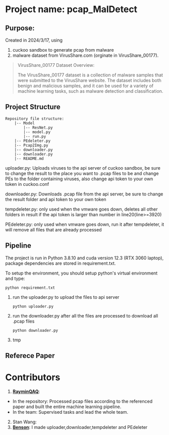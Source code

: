 # Project name: pcap_MalDetect
## Purpose: 
Created in 2024/3/17, using 
  1. cuckoo sandbox to generate pcap from malware
  2. malware dataset from VirusShare.com (orginate in VirusShare_00177).
  > VirusShare_00177 Dataset Overview:
>   
  > The VirusShare_00177 dataset is a collection of malware samples that were submitted to the VirusShare website. The dataset includes both benign and malicious     samples, and it can be used for a variety of machine learning tasks, such as malware detection and classification.

## Project Structure

```
Repository file structure:
    |-- Model 
        |-- ResNet.py
        |-- model.py
        |-- run.py
    |-- PEdeleter.py
    |-- Pcap2Img.py
    |-- downloader.py
    |-- downloader.py
    |-- README.md
```


uploader.py: Uploads viruses to the api server of cuckoo sandbox, be sure to change the result to the place you want to .pcap files to be and change PEs to the folder containing viruses, also              change api token to your own token in cuckoo.conf

downloader.py: Downloads .pcap file from the api server, be sure to change the result folder and api token to your own token

tempdeleter.py: only used when the vmware goes down, deletes all other folders in result if the api token is larger than number in line20(line>=3920)

PEdeleter.py: only used when vmware goes down, run it after tempdeleter, it will remove all files that are already processed


## Pipeline
The project is run in Python 3.8.10 and cuda version 12.3 (RTX 3060 laptop), package dependencies are stored in requirement.txt.

To setup the environment, you should setup python's virtual environment and type:
```shell
python requirement.txt
```
1. run the uploader.py to upload the files to api server
    ```shell
    python uploader.py
    ```

2. run the downloader.py after all the files are processed to download all .pcap files
    ```shell
    python downloader.py
    ```

3. tmp



## Referece Paper


# Contributors
1. **[RayminQAQ](https://github.com/RayminQAQ)**:
  - In the repository: Processed pcap files according to the referenced paper and built the entire machine learning pipeline.
  - In the team: Supervised tasks and lead the whole team.
2. Stan Wang:
3. **[Benson](https://github.com/benson5104)**: I made uploader,downloader,tempdeleter and PEdeleter
